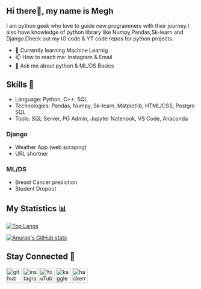 ## Hi there👋, my name is Megh

I am python geek who love to guide new programmers with their journey.I also have knowledge of python library  like Numpy,Pandas,Sk-learn and Django.Check out my IG code & YT code repos for python projects.

- 🌱 Currently learning Machine Learnig 
- 📫 How to reach me: Instagram & Email 
- 💬 Ask me about python & ML/DS Basics

## Skills 🤹
- Language: Python, C++, SQL
- Technologies: Pandas, Numpy, Sk-learn, Matplotlib, HTML/CSS, Postgre SQL
- Tools: SQL Server, PG Admin, Jupyter Notenook, VS Code, Anaconda
### Django
- Weather App (web scraping)
- URL shortner
### ML/DS
- Breast Cancer prediction
- Student Dropout

## My Statistics 📊
[![Top Langs](https://github-readme-stats.vercel.app/api/top-langs/?username=Meghpatel11)](https://github.com/anuraghazra/github-readme-stats)

[![Anurag's GitHub stats](https://github-readme-stats.vercel.app/api?username=Meghpatel11)](https://github.com/Meghpatel11/github-readme-stats)

## Stay Connected 🔗
[<img src='https://cdn.jsdelivr.net/npm/simple-icons@3.0.1/icons/github.svg' alt='github' height='40'>](https://github.com/Meghpatel11)    [<img src='https://cdn.jsdelivr.net/npm/simple-icons@3.0.1/icons/instagram.svg' alt='instagram' height='40'>](https://www.instagram.com/_ace.python_/)  [<img src='https://cdn.jsdelivr.net/npm/simple-icons@3.0.1/icons/youtube.svg' alt='YouTube' height='40'>](https://youtube.com/channel/UCskSK0XiJEeQwW_Ghq0Kv-Q)  [<img src='https://cdn.jsdelivr.net/npm/simple-icons@3.0.1/icons/kaggle.svg' alt='kaggle' height='40'>](https://www.kaggle.com/patelmegh)  [<img src='https://cdn.jsdelivr.net/npm/simple-icons@3.0.1/icons/hackerrank.svg' alt='hackerrank' height='40'>](https://www.hackerrank.com/megh922001)  

